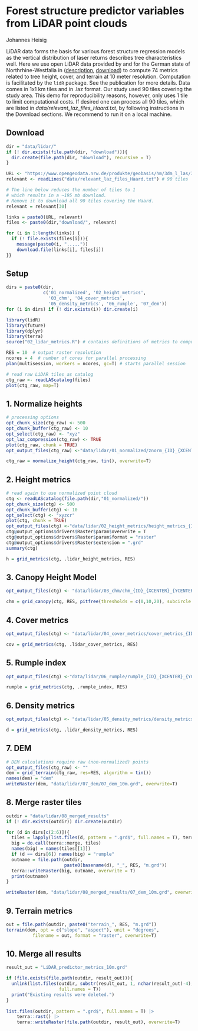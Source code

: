 Forest structure predictor variables from LiDAR point clouds
================
Johannes Heisig

LiDAR data forms the basis for various forest structure regression
models as the vertical distribution of laser returns describes tree
characteristics well. Here we use open LiDAR data provided by and for
the German state of Northrhine-Westfalia in
([description](https://www.bezreg-koeln.nrw.de/brk_internet/geobasis/hoehenmodelle/3d-messdaten/index.html),
[download](https://www.opengeodata.nrw.de/produkte/geobasis/hm/3dm_l_las/))
to compute 74 metrics related to tree height, cover, and terrain at 10
meter resolution. Computation is facilitated by the `lidR` package. See
the publication for more details. Data comes in 1x1 km tiles and in .laz
format. Our study used 90 tiles covering the study area. This demo for
reproducibility reasons, however, only uses 1 tile to limit
computational costs. If desired one can process all 90 tiles, which are
listed in *data/relevant_laz_files_Haard.txt*, by following instructions
in the Download sections. We recommend to run it on a local machine.

## Download

``` r
dir = "data/lidar/"
if (! dir.exists(file.path(dir, "download"))){ 
  dir.create(file.path(dir, "download"), recursive = T)
}

URL <- "https://www.opengeodata.nrw.de/produkte/geobasis/hm/3dm_l_las/3dm_l_las/"
relevant <- readLines("data/relevant_laz_files_Haard.txt") # 90 tiles

# The line below reduces the number of tiles to 1
# which results in a ~195 mb download. 
# Remove it to download all 90 tiles covering the Haard.
relevant = relevant[30]

links = paste0(URL, relevant)
files <- paste0(dir,"download/", relevant)

for (i in 1:length(links)) {
  if (! file.exists(files[i])){
    message(paste0(i, "....."))
    download.file(links[i], files[i])
}}
```

## Setup

``` r
dirs = paste0(dir, 
              c('01_normalized', '02_height_metrics', 
                '03_chm', '04_cover_metrics', 
                '05_density_metrics', '06_rumple', '07_dem'))
for (i in dirs) if (! dir.exists(i)) dir.create(i)

library(lidR)
library(future)
library(dplyr)
library(terra)
source("02_lidar_metrics.R") # contains definitions of metrics to compute

RES = 10  # output raster resolution
ncores = 4  # number of cores for parallel processing
plan(multisession, workers = ncores, gc=T) # starts parallel session

# read raw LiDAR tiles as catalog
ctg_raw <- readLAScatalog(files)
plot(ctg_raw, map=T)
```

## 1. Normalize heights

``` r
# processing options
opt_chunk_size(ctg_raw) <- 500
opt_chunk_buffer(ctg_raw) <- 10
opt_select(ctg_raw) <- "xyz"
opt_laz_compression(ctg_raw) <- TRUE
plot(ctg_raw, chunk = TRUE)
opt_output_files(ctg_raw) <-"data/lidar/01_normalized/znorm_{ID}_{XCENTER}_{YCENTER}"

ctg_raw = normalize_height(ctg_raw, tin(), overwrite=T)
```

## 2. Height metrics

``` r
# read again to use normalized point cloud
ctg <- readLAScatalog(file.path(dir,"01_normalized/"))
opt_chunk_size(ctg) <- 500
opt_chunk_buffer(ctg) <- 10
opt_select(ctg) <- "xyzcr"
plot(ctg, chunk = TRUE)
opt_output_files(ctg) <-"data/lidar/02_height_metrics/height_metrics_{ID}_{XCENTER}_{YCENTER}"
ctg@output_options$drivers$Raster$param$overwrite = T
ctg@output_options$drivers$Raster$param$format = "raster"
ctg@output_options$drivers$Raster$extension = ".grd"
summary(ctg)

h = grid_metrics(ctg, .lidar_height_metrics, RES) 
```

## 3. Canopy Height Model

``` r
opt_output_files(ctg) <- "data/lidar/03_chm/chm_{ID}_{XCENTER}_{YCENTER}"

chm = grid_canopy(ctg, RES, pitfree(thresholds = c(0,10,20), subcircle = 0.2)) 
```

## 4. Cover metrics

``` r
opt_output_files(ctg) <- "data/lidar/04_cover_metrics/cover_metrics_{ID}_{XCENTER}_{YCENTER}"

cov = grid_metrics(ctg, .lidar_cover_metrics, RES)
```

## 5. Rumple index

``` r
opt_output_files(ctg) <-"data/lidar/06_rumple/rumple_{ID}_{XCENTER}_{YCENTER}"

rumple = grid_metrics(ctg, .rumple_index, RES)
```

## 6. Density metrics

``` r
opt_output_files(ctg) <- "data/lidar/05_density_metrics/density_metrics_{ID}_{XCENTER}_{YCENTER}"

d = grid_metrics(ctg, .lidar_density_metrics, RES)
```

## 7. DEM

``` r
# DEM calculations require raw (non-normalized) points
opt_output_files(ctg_raw) <- ""
dem = grid_terrain(ctg_raw, res=RES, algorithm = tin())
names(dem) = "dem"
writeRaster(dem, "data/lidar/07_dem/07_dem_10m.grd", overwrite=T)
```

## 8. Merge raster tiles

``` r
outdir = "data/lidar/08_merged_results"
if (! dir.exists(outdir)) dir.create(outdir)

for (d in dirs[c(2:6)]){
  tiles = lapply(list.files(d, pattern = ".grd$", full.names = T), terra::rast)
  big = do.call(terra::merge, tiles)
  names(big) = names(tiles[[1]])
  if (d == dirs[6]) names(big) = "rumple"
  outname = file.path(outdir, 
                      paste0(basename(d), "_", RES, "m.grd"))
  terra::writeRaster(big, outname, overwrite = T)
  print(outname)
}

writeRaster(dem, "data/lidar/08_merged_results/07_dem_10m.grd", overwrite=T)
```

## 9. Terrain metrics

``` r
out = file.path(outdir, paste0("terrain_", RES, "m.grd"))
terrain(dem, opt = c("slope", "aspect"), unit = "degrees",
          filename = out, format = "raster", overwrite=T)
```

## 10. Merge all results

``` r
result_out = "LiDAR_predictor_metrics_10m.grd"

if (file.exists(file.path(outdir, result_out))){
  unlink(list.files(outdir, substr(result_out, 1, nchar(result_out)-4),
                    full.names = T))
  print("Existing results were deleted.")
}
  
list.files(outdir, pattern = ".grd$", full.names = T) |> 
    terra::rast() |> 
    terra::writeRaster(file.path(outdir, result_out), overwrite=T)
```
